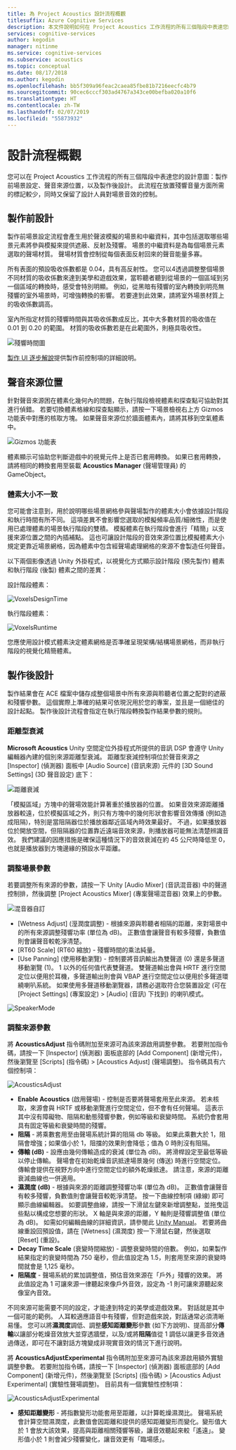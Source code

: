 ```yaml
---
title: 為 Project Acoustics 設計流程概觀
titlesuffix: Azure Cognitive Services
description: 本文件說明如何在 Project Acoustics 工作流程的所有三個階段中表達您的設計意圖。
services: cognitive-services
author: kegodin
manager: nitinme
ms.service: cognitive-services
ms.subservice: acoustics
ms.topic: conceptual
ms.date: 08/17/2018
ms.author: kegodin
ms.openlocfilehash: bb5f309a96feac2caea85fbe81b7216eecfc4b79
ms.sourcegitcommit: 90cec6cccf303ad4767a343ce00befba020a10f6
ms.translationtype: HT
ms.contentlocale: zh-TW
ms.lasthandoff: 02/07/2019
ms.locfileid: "55873932"
---
```

# <a name="design-process-overview"></a>設計流程概觀
您可以在 Project Acoustics 工作流程的所有三個階段中表達您的設計意圖：製作前場景設定、聲音來源位置，以及製作後設計。 此流程在放置殘響音量方面所需的標記較少，同時又保留了設計人員對場景音效的控制。

## <a name="pre-bake-design"></a>製作前設計
製作前場景設定流程會產生用於聲波模擬的場景和中繼資料，其中包括選取哪些場景元素將參與模擬來提供遮蔽、反射及殘響。 場景的中繼資料是為每個場景元素選取的聲場材質。 聲場材質會控制從每個表面反射回來的聲音能量多寡。

所有表面的預設吸收係數都是 0.04，具有高反射性。 您可以4透過調整整個場景不同材質的吸收係數來達到美學和遊戲效果，當聆聽者聽到從場景的一個區域到另一個區域的轉換時，感受會特別明顯。 例如，從黑暗有殘響的室內轉換到明亮無殘響的室外場景時，可增強轉換的影響。 若要達到此效果，請將室外場景材質上的吸收係數調高。

室內所指定材質的殘響時間與其吸收係數成反比，其中大多數材質的吸收值在 0.01 到 0.20 的範圍。 材質的吸收係數若是在此範圍外，則極具吸收性。

![殘響時間圖](media/ReverbTimeGraph.png)

[製作 UI 逐步解說](bake-ui-walkthrough.md)提供製作前控制項的詳細說明。

## <a name="sound-source-placement"></a>聲音來源位置
針對聲音來源困在體素化幾何內的問題，在執行階段檢視體素和探查點可協助對其進行偵錯。 若要切換體素格線和探查點顯示，請按一下場景檢視右上方 Gizmos 功能表中對應的核取方塊。 如果聲音來源位於牆面體素內，請將其移到空氣體素中。

![Gizmos 功能表](media/GizmosMenu.png)  

體素顯示可協助您判斷遊戲中的視覺元件上是否已套用轉換。 如果已套用轉換，請將相同的轉換套用至裝載 **Acoustics Manager** \(聲場管理員\) 的 GameObject。

### <a name="voxel-size-discrepancies"></a>體素大小不一致
您可能會注意到，用於說明哪些場景網格參與聲場製作的體素大小會依據設計階段和執行時間有所不同。 這項差異不會影響您選取的模擬頻率品質/細微性，而是使用已處理體素的場景執行階段的雙積。 模擬體素在執行階段會進行「精簡」以支援來源位置之間的內插補點。 這也可讓設計階段的音效來源位置比模擬體素大小規定更靠近場景網格，因為體素中包含經聲場處理網格的來源不會製造任何聲音。

以下兩個影像透過 Unity 外掛程式，以視覺化方式顯示設計階段 (預先製作) 體素和執行階段 (後製) 體素之間的差異：

設計階段體素：

![VoxelsDesignTime](media/VoxelsDesignTime.png)

執行階段體素：

![VoxelsRuntime](media/VoxelsRuntime.png)

您應使用設計模式體素決定體素網格是否準確呈現架構/結構場景網格，而非執行階段的視覺化精簡體素。

## <a name="post-bake-design"></a>製作後設計
製作結果會在 ACE 檔案中儲存成整個場景中所有來源與聆聽者位置之配對的遮蔽和殘響參數。 這個實際上準確的結果可依現況用於您的專案，並且是一個絕佳的設計起點。 製作後設計流程會指定在執行階段轉換製作結果參數的規則。

### <a name="distance-based-attenuation"></a>距離型衰減
**Microsoft Acoustics** Unity 空間定位外掛程式所提供的音訊 DSP 會遵守 Unity 編輯器內建的個別來源距離型衰減。 距離型衰減控制項位於聲音來源之 [Inspector] \(偵測器\) 面板中 [Audio Source] \(音訊來源\) 元件的 [3D Sound Settings] \(3D 聲音設定\) 底下：

![距離衰減](media/distanceattenuation.png)

「模擬區域」方塊中的聲場效能計算著重於播放器的位置。 如果音效來源距離播放器較遠，位於模擬區域之外，則只有方塊中的幾何形狀會影響音效傳播 (例如造成阻隔)，特別是當阻隔器位於播放器鄰近區域內時效果最好。 不過，如果播放器位於開放空間，但阻隔器的位置靠近遠端音效來源，則播放器可能無法清楚辨識音效。 我們建議的因應措施是確保這種情況下的音效衰減在約 45 公尺時降低至 0，也就是播放器到方塊邊緣的預設水平距離。

### <a name="tuning-scene-parameters"></a>調整場景參數
若要調整所有來源的參數，請按一下 Unity [Audio Mixer] \(音訊混音器\) 中的聲道控制排，然後調整 [Project Acoustics Mixer] \(專案聲場混音器\) 效果上的參數。

![混音器自訂](media/MixerParameters.png)

* [Wetness Adjust] \(溼潤度調整\) - 根據來源與聆聽者相隔的距離，來對場景中的所有來源調整殘響功率 (單位為 dB)。 正數值會讓聲音有較多殘響，負數值則會讓聲音較乾淨清楚。
* [RT60 Scale] \(RT60 縮放\) - 殘響時間的乘法純量。
* [Use Panning] \(使用移動瀏覽\) - 控制要將音訊輸出為雙聲道 (0) 還是多聲道移動瀏覽 (1)。 1 以外的任何值代表雙聲道。 雙聲道輸出會與 HRTF 進行空間定位以便用於耳機，多聲道輸出則會與 VBAP 進行空間定位以便用於多聲道環繞喇叭系統。 如果使用多聲道移動瀏覽器，請務必選取符合您裝置設定 (可在 [Project Settings] \(專案設定\) > [Audio] \(音訊\) 下找到) 的喇叭模式。

![SpeakerMode](media/SpeakerMode.png)

### <a name="tuning-source-parameters"></a>調整來源參數
將 **AcousticsAdjust** 指令碼附加至來源可為該來源啟用調整參數。 若要附加指令碼，請按一下 [Inspector] \(偵測器\) 面板底部的 [Add Component] \(新增元件\)，然後瀏覽至 [Scripts] \(指令碼\) > [Acoustics Adjust] \(聲場調整\)。 指令碼具有六個控制項：

![AcousticsAdjust](media/AcousticsAdjust.png)

* **Enable Acoustics** \(啟用聲場\) - 控制是否要將聲場套用至此來源。 若未核取，來源會與 HRTF 或移動瀏覽進行空間定位，但不會有任何聲場。 這表示其中沒有障礙物、阻隔和動態殘響參數，例如等級和衰變時間。 系統仍會套用具有固定等級和衰變時間的殘響。
* **阻隔** - 將乘數套用至由聲場系統計算的阻隔 db 等級。 如果此乘數大於 1，阻隔會增強；如果值小於 1，阻擋的效果則會降低；值為 0 時則沒有阻隔。
* **傳輸 (dB)** - 設應由幾何傳輸造成的衰減 (單位為 dB)。 將滑桿設定至最低等級以停止傳輸。 聲場會在初始乾燥音訊抵達場景幾何 (傳送) 時進行空間定位。 傳輸會提供在視野方向中進行空間定位的額外乾燥抵達。 請注意，來源的距離衰減曲線也一併適用。
* **濕潤度 (dB)** - 根據與來源的距離調整殘響功率 (單位為 dB)。 正數值會讓聲音有較多殘響，負數值則會讓聲音較乾淨清楚。 按一下曲線控制項 (綠線) 即可顯示曲線編輯器。 如要調整曲線，請按一下滑鼠左鍵來新增調整點，並拖曳這些點以構成您想要的形狀。 X 軸是與來源的距離，Y 軸則是殘響調整值 (單位為 dB)。 如需如何編輯曲線的詳細資訊，請參閱此 [Unity Manual](https://docs.unity3d.com/Manual/EditingCurves.html)。 若要將曲線重設回預設值，請在 [Wetness] \(濕潤度\) 按一下滑鼠右鍵，然後選取 [Reset] \(重設\)。
* **Decay Time Scale** \(衰變時間縮放\) - 調整衰變時間的倍數。 例如，如果製作結果指定的衰變時間為 750 毫秒，但此值設定為 1.5，則套用至來源的衰變時間就會是 1,125 毫秒。
* **阻隔度** - 聲場系統的累加調整值，預估音效來源在「戶外」殘響的效果。 將此值設定為 1 可讓來源一律聽起來像戶外音效，設定為 -1 則可讓來源聽起來像室內音效。

不同來源可能需要不同的設定，才能達到特定的美學或遊戲效果。 對話就是其中一個可能的範例。 人耳較適應語音中有殘響，但對遊戲來說，對話通常必須清晰易懂。 您可以將**濕潤度**調低、調整**感知距離變形**參數 (如下方說明)、提高部分**傳輸**以讓部分乾燥音效放大並穿透牆壁，以及/或將**阻隔**值從 1 調低以讓更多音效通過傳送，即可在不讓對話方塊變成非現實音效的情況下進行說明。

將 **AcousticsAdjustExperimental** 指令碼附加至來源可為該來源啟用額外實驗調整參數。 若要附加指令碼，請按一下 [Inspector] \(偵測器\) 面板底部的 [Add Component] \(新增元件\)，然後瀏覽至 [Scripts] \(指令碼\) > [Acoustics Adjust Experimental] \(實驗性聲場調整\)。 目前具有一個實驗性控制項：

![AcousticsAdjustExperimental](media/AcousticsAdjustExperimental.png)

* **感知距離變形** - 將指數變形功能套用至距離，以計算乾燥濕潤比。 聲場系統會計算空間濕潤度，此數值會因距離和提供的感知距離變形而變化。變形值大於 1 會放大該效果，提高與距離相關殘響等級，讓音效聽起來較「遙遠」。 變形值小於 1 則會減少殘響變化，讓音效更有「臨場感」。

